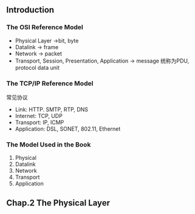 ## Introduction

### The OSI Reference Model

- Physical Layer ->bit, byte
- Datalink  -> frame
- Network -> packet
- Transport, Session, Presentation, Application -> message
统称为PDU, protocol data unit

### The TCP/IP Reference Model

常见协议
- Link: HTTP. SMTP, RTP, DNS
- Internet: TCP, UDP
- Transport: IP, ICMP
- Application: DSL, SONET, 802.11, Ethernet

### The Model Used in the Book

1. Physical
2. Datalink
3. Network
4. Transport
5. Application

## Chap.2 The Physical Layer

